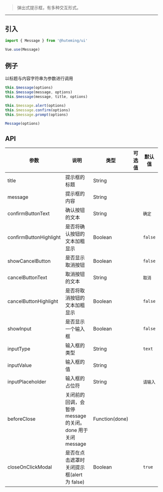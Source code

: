 > 弹出式提示框，有多种交互形式。

-------------

## 引入

```javascript
import { Message } from '@huteming/ui'

Vue.use(Message)
```

## 例子

以标题与内容字符串为参数进行调用

```javascript
this.$message(options)
this.$message(message, options)
this.$message(message, title, options)

this.$message.alert(options)
this.$message.confirm(options)
this.$message.prompt(options)

Message(options)
```

## API
| 参数 | 说明 | 类型 | 可选值 | 默认值 |
|------|-------|---------|-------|--------|
| title | 提示框的标题 | String | | |
| message | 提示框的内容 | String | | |
| confirmButtonText | 确认按钮的文本 | String | | `确定` |
| confirmButtonHighlight | 是否将确认按钮的文本加粗显示 | Boolean | | `false` |
| showCancelButton | 是否显示取消按钮 | Boolean | | `false` |
| cancelButtonText | 取消按钮的文本 | String | | `取消` |
| cancelButtonHighlight | 是否将取消按钮的文本加粗显示 | Boolean | | `false` |
| showInput | 是否显示一个输入框 | Boolean | | `false` |
| inputType | 输入框的类型 | String | | `text` |
| inputValue | 输入框的值 | String | | |
| inputPlaceholder | 输入框的占位符 | String | | `请输入` |
| beforeClose | 关闭前的回调，会暂停 message 的关闭。done 用于关闭 message | Function(done) | | |
| closeOnClickModal | 是否在点击遮罩时关闭提示框(alert 为 false) | Boolean | | `true` |
